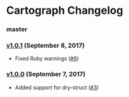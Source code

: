Cartograph Changelog
====================

### master

### [v1.0.1][v1.0.1] (September 8, 2017)

* Fixed Ruby warnings ([#6](https://github.com/kyrylo/cartograph/pull/6))

### [v1.0.0][v1.0.0] (September 7, 2017)

* Added support for dry-struct
  ([#3](https://github.com/kyrylo/cartograph/pull/3))

[v1.0.0]: https://github.com/kyrylo/cartograph/releases/tag/v1.0.0
[v1.0.1]: https://github.com/kyrylo/cartograph/releases/tag/v1.0.1
